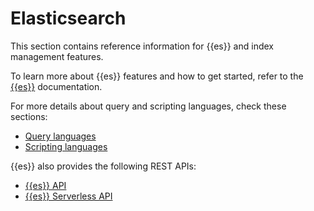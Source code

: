 # Elasticsearch

This section contains reference information for {{es}} and index management features.

To learn more about {{es}} features and how to get started, refer to the [{{es}}](docs-content://solutions/search.md) documentation.

For more details about query and scripting languages, check these sections:

* [Query languages](../query-languages/index.md)
* [Scripting languages](../scripting-languages/index.md)

{{es}} also provides the following REST APIs:

* [{{es}} API](https://www.elastic.co/docs/api/doc/elasticsearch)
* [{{es}} Serverless API](https://www.elastic.co/docs/api/doc/elasticsearch-serverless)
